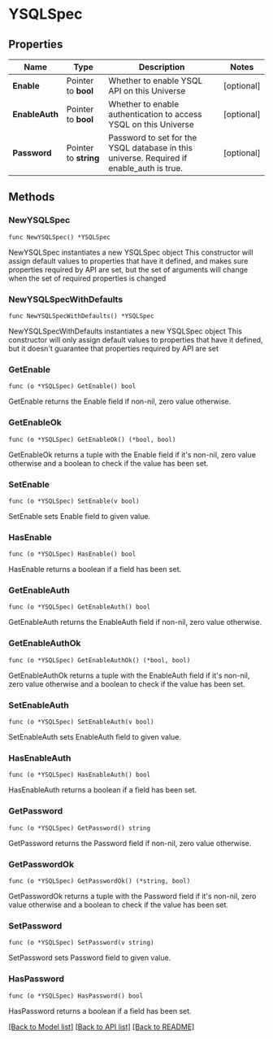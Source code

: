 # YSQLSpec

## Properties

Name | Type | Description | Notes
------------ | ------------- | ------------- | -------------
**Enable** | Pointer to **bool** | Whether to enable YSQL API on this Universe | [optional] 
**EnableAuth** | Pointer to **bool** | Whether to enable authentication to access YSQL on this Universe | [optional] 
**Password** | Pointer to **string** | Password to set for the YSQL database in this universe. Required if enable_auth is true. | [optional] 

## Methods

### NewYSQLSpec

`func NewYSQLSpec() *YSQLSpec`

NewYSQLSpec instantiates a new YSQLSpec object
This constructor will assign default values to properties that have it defined,
and makes sure properties required by API are set, but the set of arguments
will change when the set of required properties is changed

### NewYSQLSpecWithDefaults

`func NewYSQLSpecWithDefaults() *YSQLSpec`

NewYSQLSpecWithDefaults instantiates a new YSQLSpec object
This constructor will only assign default values to properties that have it defined,
but it doesn't guarantee that properties required by API are set

### GetEnable

`func (o *YSQLSpec) GetEnable() bool`

GetEnable returns the Enable field if non-nil, zero value otherwise.

### GetEnableOk

`func (o *YSQLSpec) GetEnableOk() (*bool, bool)`

GetEnableOk returns a tuple with the Enable field if it's non-nil, zero value otherwise
and a boolean to check if the value has been set.

### SetEnable

`func (o *YSQLSpec) SetEnable(v bool)`

SetEnable sets Enable field to given value.

### HasEnable

`func (o *YSQLSpec) HasEnable() bool`

HasEnable returns a boolean if a field has been set.

### GetEnableAuth

`func (o *YSQLSpec) GetEnableAuth() bool`

GetEnableAuth returns the EnableAuth field if non-nil, zero value otherwise.

### GetEnableAuthOk

`func (o *YSQLSpec) GetEnableAuthOk() (*bool, bool)`

GetEnableAuthOk returns a tuple with the EnableAuth field if it's non-nil, zero value otherwise
and a boolean to check if the value has been set.

### SetEnableAuth

`func (o *YSQLSpec) SetEnableAuth(v bool)`

SetEnableAuth sets EnableAuth field to given value.

### HasEnableAuth

`func (o *YSQLSpec) HasEnableAuth() bool`

HasEnableAuth returns a boolean if a field has been set.

### GetPassword

`func (o *YSQLSpec) GetPassword() string`

GetPassword returns the Password field if non-nil, zero value otherwise.

### GetPasswordOk

`func (o *YSQLSpec) GetPasswordOk() (*string, bool)`

GetPasswordOk returns a tuple with the Password field if it's non-nil, zero value otherwise
and a boolean to check if the value has been set.

### SetPassword

`func (o *YSQLSpec) SetPassword(v string)`

SetPassword sets Password field to given value.

### HasPassword

`func (o *YSQLSpec) HasPassword() bool`

HasPassword returns a boolean if a field has been set.


[[Back to Model list]](../README.md#documentation-for-models) [[Back to API list]](../README.md#documentation-for-api-endpoints) [[Back to README]](../README.md)


